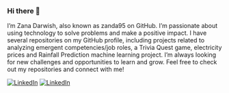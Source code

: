 ### Hi there 👋



I’m Zana Darwish, also known as zanda95 on GitHub. I’m passionate about using technology to solve problems and make a positive impact. I have several repositories on my GitHub profile, including projects related to analyzing emergent competencies/job roles, a Trivia Quest game, electricity prices and Rainfall Prediction machine learning project. I’m always looking for new challenges and opportunities to learn and grow. Feel free to check out my repositories and connect with me!

[![LinkedIn](https://img.shields.io/badge/-LinkedIn-0077B5?style=flat&logo=linkedin&logoColor=white)](https://www.linkedin.com/in/zanadarwish/)
[![LinkedIn](https://img.shields.io/badge/-LinkedIn-0077B5?style=flat&logo=linkedin&logoColor=white)](https://zana.webador.com/?fbclid=IwAR0DpNLFlSWuFQtSsVhSrzrPqIskGAuX-cIrIrLhYQqf_kzyAViG_Bf_dcc)

<!--


Here are some ideas to get you started:

- 🔭 I’m currently working on ...
- 🌱 I’m currently learning ...
- 👯 I’m looking to collaborate on ...
- 🤔 I’m looking for help with ...
- 💬 Ask me about ...
- 📫 How to reach me: ...
- 😄 Pronouns: ...
- ⚡ Fun fact: ...
-->
